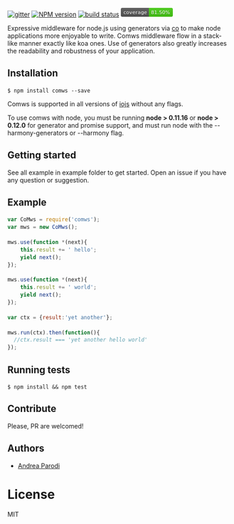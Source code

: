  [![gitter][gitter-image]][gitter-url]
  [![NPM version][npm-image]][npm-url]
  [![build status][shippable-image]][shippable-url]
  ![Test coverage](/build/coverage.png?raw=true)

  Expressive middleware for node.js using generators via [co](https://github.com/visionmedia/co)
  to make node applications more enjoyable to write. Comws middleware flow in a stack-like manner exactly like koa ones. Use of generators also greatly increases the readability and robustness of your application.

  
## Installation

```
$ npm install comws --save
```

  Comws is supported in all versions of [iojs](https://iojs.org) without any flags.

  To use comws with node, you must be running __node > 0.11.16__ or __node > 0.12.0__ for generator and promise support, and must run node with the --harmony-generators or --harmony flag.

## Getting started

See all example in example folder to get started. 
Open an issue if you have any question or suggestion.

## Example

```js
var CoMws = require('comws');
var mws = new CoMws();

mws.use(function *(next){
    this.result += ' hello';
    yield next();
});

mws.use(function *(next){
    this.result += ' world';
    yield next();
});

var ctx = {result:'yet another'};

mws.run(ctx).then(function(){
  //ctx.result === 'yet another hello world'
});

```

## Running tests

```
$ npm install && npm test
```

## Contribute

Please, PR are welcomed!

## Authors

  - [Andrea Parodi](https://github.com/parro-it)

# License

  MIT

[npm-image]: https://img.shields.io/npm/v/comws.svg?style=flat-square
[npm-url]: https://npmjs.org/package/comws
[shippable-image]: https://api.shippable.com/projects/55005c5b5ab6cc1352981ec6/badge?branchName=master
[shippable-url]: https://app.shippable.com/projects/55005c5b5ab6cc1352981ec6/builds/latest
[gitter-image]: https://badges.gitter.im/Join%20Chat.svg
[gitter-url]: https://gitter.im/shes/comws
